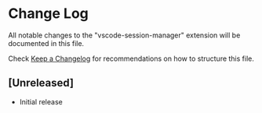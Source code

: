 # Change Log

All notable changes to the "vscode-session-manager" extension will be documented in this file.

Check [Keep a Changelog](http://keepachangelog.com/) for recommendations on how to structure this file.

## [Unreleased]

- Initial release